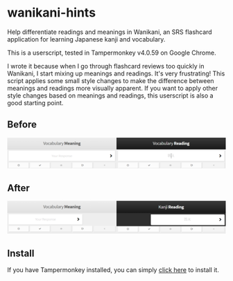 # wanikani-hints
Help differentiate readings and meanings in Wanikani, an SRS flashcard application for learning Japanese kanji and vocabulary.

This is a userscript, tested in Tampermonkey v4.0.59 on Google Chrome.

I wrote it because when I go through flashcard reviews too quickly in Wanikani, I start mixing up meanings and readings. It's very frustrating! This script applies some small style changes to make the difference between meanings and readings more visually apparent. If you want to apply other style changes based on meanings and readings, this userscript is also a good starting point.

## Before

![before](before.png)

## After

![after](after.png)

## Install

If you have Tampermonkey installed, you can simply [click here](https://github.com/patdx/wanikani-hints/raw/master/wanikani-hints.user.js) to install it.
